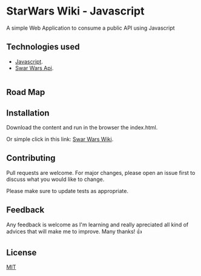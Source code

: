 # StarWars Wiki - Javascript 

A simple Web Application to consume a public API using Javascript

## Technologies used

* [Javascript](https://developer.mozilla.org/en-US/docs/Web/JavaScript). 
* [Swar Wars Api](https://swapi.dev/). 

```bash

```
## Road Map 

## Installation

Download the content and run in the browser the index.html. 

Or simple click in this link: [Swar Wars Wiki](https://jgomide.github.io/StarWarsWiki/). 

## Contributing

Pull requests are welcome. For major changes, please open an issue first to discuss what you would like to change.

Please make sure to update tests as appropriate.

## Feedback 

Any feedback is welcome as I'm learning and really apreciated all kind of advices that will make me to improve. Many thanks! :thumbsup: 

## License
[MIT](https://choosealicense.com/licenses/mit/)
